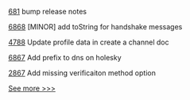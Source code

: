 
[681](https://github.com/hyperledger-labs/fabric-operations-console/pull/681) bump release notes

[6868](https://github.com/hyperledger/besu/pull/6868) [MINOR] add toString for handshake messages

[4788](https://github.com/hyperledger/fabric/pull/4788) Update profile data in create a channel doc

[6867](https://github.com/hyperledger/besu/pull/6867) Add prefix to dns on holesky

[2867](https://github.com/hyperledger/aries-cloudagent-python/pull/2867) Add missing verificaiton method option


[See more >>>](https://start-here.hyperledger.org/pull-requests)
